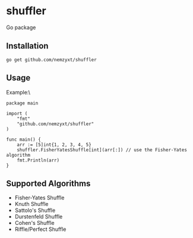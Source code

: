 # shuffler

Go package

## Installation

```
go get github.com/nemzyxt/shuffler
```

## Usage

Example:\

```
package main

import (
	"fmt"
	"github.com/nemzyxt/shuffler"
)

func main() {
	arr := [5]int{1, 2, 3, 4, 5}
	shuffler.FisherYatesShuffle[int](arr[:]) // use the Fisher-Yates algorithm
	fmt.Println(arr)
}
```

## Supported Algorithms

- Fisher-Yates Shuffle
- Knuth Shuffle
- Sattolo's Shuffle
- Durstenfeld Shuffle
- Cohen's Shuffle
- Riffle/Perfect Shuffle
